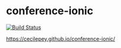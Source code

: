 # conference-ionic
[![Build Status](https://travis-ci.org/cecilepey/conference-ionic.svg?branch=master)](https://travis-ci.org/cecilepey/conference-ionic)

https://cecilepey.github.io/conference-ionic/
